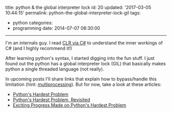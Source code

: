 title: python & the global interpreter lock
id: 20
updated: '2017-03-05 10:44:15'
permalink: python-the-global-interpreter-lock-gil
tags:
  - python
categories:
  - programming
date: 2014-07-07 08:30:00
---


I'm an internals guy. I read [CLR via C#](https://www.goodreads.com/book/show/7121415-clr-via-c) to understand the inner workings of C# (and I highly recommend it!)

After learning python's syntax, I started digging into the fun stuff.
I just found out the python has a global interpreter lock (GIL) that basically makes python a single threaded language (not really).

In upcoming posts I'll share links that explain how to bypass/handle this limitation (hint: [multiprocessing](https://docs.python.org/2/library/multiprocessing.html)). But for now, take a look at these articles:

* [Python's Hardest Problem](http://www.jeffknupp.com/blog/2012/03/31/pythons-hardest-problem/)
* [Python's Hardest Problem, Revisited](http://www.jeffknupp.com/blog/2013/06/30/pythons-hardest-problem-revisited/)
* [Exciting Progress Made on Python's Hardest Problem](http://www.jeffknupp.com/blog/2014/07/07/exciting-progress-made-on-pythons-hardest-problem/)


